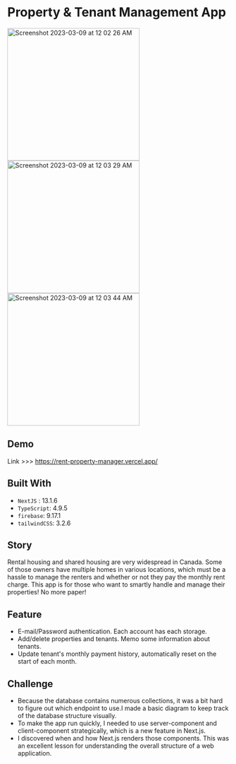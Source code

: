 # Property & Tenant Management App

<img width="300" alt="Screenshot 2023-03-09 at 12 02 26 AM" src="https://user-images.githubusercontent.com/110567844/223959162-12e54290-178c-4109-bc1e-dae4a49ed5d4.png">
<img width="300" alt="Screenshot 2023-03-09 at 12 03 29 AM" src="https://user-images.githubusercontent.com/110567844/223959097-bc12c655-cadd-446e-90e0-8aeffa159f48.png">
<img width="300" alt="Screenshot 2023-03-09 at 12 03 44 AM" src="https://user-images.githubusercontent.com/110567844/223959025-efe48acb-ce86-44ef-acdd-d0154d727f9f.png">

## Demo

Link >>> https://rent-property-manager.vercel.app/

## Built With

- `NextJS` : 13.1.6
- `TypeScript`: 4.9.5
- `firebase`: 9.17.1
- `tailwindCSS`: 3.2.6

## Story

Rental housing and shared housing are very widespread in Canada. Some of those owners have multiple homes in various locations, which must be a hassle to manage the renters and whether or not they pay the monthly rent charge. This app is for those who want to smartly handle and manage their properties! No more paper!

## Feature

- E-mail/Password authentication. Each account has each storage.
- Add/delete properties and tenants. Memo some information about tenants.
- Update tenant's monthly payment history, automatically reset on the start of each month.

## Challenge

- Because the database contains numerous collections, it was a bit hard to figure out which endpoint to use.I made a basic diagram to keep track of the database structure visually.
- To make the app run quickly, I needed to use server-component and client-component strategically, which is a new feature in Next.js.
- I discovered when and how Next.js renders those components. This was an excellent lesson for understanding the overall structure of a web application.


